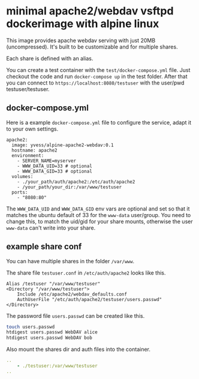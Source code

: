 # minimal apache2/webdav vsftpd dockerimage with alpine linux

This image provides apache webdav serving with just 20MB (uncompressed).
It's built to be customizable and for multiple shares.

Each share is defined with an alias.

You can create a test container with the `test/docker-compose.yml` file.
Just checkout the code and run `docker-compose up` in the test folder.
After that you can connect to `https://localhost:8080/testuser` with
the user/pwd testuser/testuser.

## docker-compose.yml

Here is a example `docker-compose.yml` file to configure the service,
adapt it to your own settings.

```
apache2:
  image: yvess/alpine-apache2-webdav:0.1
  hostname: apache2
  environment:
    - SERVER_NAME=myserver
    - WWW_DATA_UID=33 # optional
    - WWW_DATA_GID=33 # optional
  volumes:
    - ./your_path/auth/apache2:/etc/auth/apache2
    - /your_path/your_dir:/var/www/testuser
  ports:
    - "8080:80"
```

The `WWW_DATA_UID` and `WWW_DATA_GID` env vars are optional and set so that it matches the ubuntu default of
33 for the `www-data` user/group. You need to change this, to match the uid/gid for your share mounts,
otherwise the user `www-data` can't write into your share.

## example share conf

You can have multiple shares in the folder `/var/www`.

The share file `testuser.conf` in `/etc/auth/apache2` looks like this.

```apacheconf
Alias /testuser "/var/www/testuser"
<Directory "/var/www/testuser">
    Include /etc/apache2/webdav_defaults.conf
    AuthUserFile "/etc/auth/apache2/testuser/users.passwd"
</Directory>
```

The password file `users.passwd` can be created like this.

```bash
touch users.passwd
htdigest users.passwd WebDAV alice
htdigest users.passwd WebDAV bob
```

Also mount the shares dir and auth files into the container.

```yaml
..
    - ./testuser:/var/www/testuser
..
```
